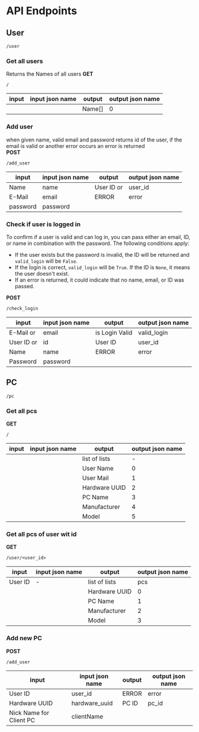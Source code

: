 # API Endpoints


## User
```http
/user
```

### Get all users
Returns the Names of all users
**GET**
```http
/
```

| input | input json name | output | output json name | 
| ----- | --------------- | ------ | ---------------- | 
|       |                 | Name[] | 0                |    

### Add user
when given name, valid email and password returns id of the user, if the email is valid or another error occurs an error is returned   
**POST**
```http
/add_user
```

| input    | input json name | output     | output json name |
| -------- | --------------- | ---------- | ---------------- |
| Name     | name            | User ID or | user_id          |
| E-Mail   | email           | ERROR      | error            | 
| password | password        |            |                  |

### Check if user is logged in
To confirm if a user is valid and can log in, you can pass either an email, ID, or name in combination with the password. The following conditions apply:

- If the user exists but the password is invalid, the ID will be returned and `valid_login` will be `False`.
- If the login is correct, `valid_login` will be `True`. If the ID is `None`, it means the user doesn't exist.
- If an error is returned, it could indicate that no name, email, or ID was passed.

**POST**
```http
/check_login
```

| input      | input json name | output         | output json name |
| ---------- | --------------- | -------------- | ---------------- |
| E-Mail or  | email           | is Login Valid | valid_login      |
| User ID or | id              | User ID        | user_id          |
| Name       | name            | ERROR          | error            | 
| Password   | password        |                |                  |

## PC
```http
/pc
```

### Get all pcs
**GET**
```http
/
```

| input | input json name | output        | output json name |
| ----- | --------------- | ------------- | ---------------- |
|       |                 | list of lists | -                 |
|       |                 | User Name     | 0                |
|       |                 | User Mail     | 1                |
|       |                 | Hardware UUID | 2                |
|       |                 | PC Name       | 3                |
|       |                 | Manufacturer  | 4                |
|       |                 | Model         | 5                 |

### Get all pcs of user wit id
**GET**
```http
/user/<user_id>
```

| input   | input json name | output        | output json name |
| ------- | --------------- | ------------- | ---------------- |
| User ID | -               | list of lists | pcs                |
|         |                 | Hardware UUID | 0                |
|         |                 | PC Name       | 1                |
|         |                 | Manufacturer  | 2                |
|         |                 | Model         | 3                |

### Add new PC
**POST**
```http
/add_user
```

| input                   | input json name | output | output json name |
| ----------------------- | --------------- | ------ | ---------------- |
| User ID                 | user_id         | ERROR  | error            |
| Hardware UUID           | hardware_uuid   | PC ID  | pc_id            | 
| Nick Name for Client PC | clientName      |        |                  |

